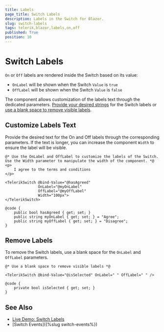 ```yaml
---
title: Labels
page_title: Switch Labels
description: Labels in the Switch for Blazor.
slug: switch-labels
tags: telerik,blazor,labels,on,off
published: True
position: 10
---
```


# Switch Labels

`On` or `Off` labels are rendered inside the Switch based on its value:

* `OnLabel` will be shown when the Switch `Value` is `true` 
* `OffLabel` will be shown when the Switch `Value` is `false`

The component allows customization of the labels text through the dedicated parameters. [Provide your desired strings](#customize-labels-text) for the Switch labels or [use a blank space to remove visible labels](#remove-labels).

## Customize Labels Text

Provide the desired text for the On and Off labels through the corresponding parameters. If the text is longer, you can increase the component `Width` to ensure the label will be visible.

````CSHTML
@* Use the OnLabel and OffLabel to customize the labels of the Switch. Use the Width parameter to manipulate the width of the component. *@
<p>
    I agree to the terms and conditions
</p>

<TelerikSwitch @bind-Value="@hasAgreed"
               OnLabel="@myOnLabel"
               OffLabel="@myOffLabel"
               Width="100px">
</TelerikSwitch>

@code {
    public bool hasAgreed { get; set; }
    public string myOnLabel { get; set; } = "Agree";
    public string myOffLabel { get; set; } = "Disagree";
}
````

## Remove Labels

To remove the Switch labels, use a blank space for the `OnLabel` and `OffLabel` parameters.

````CSHTML
@* Use a blank space to remove visible labels *@

<TelerikSwitch @bind-Value="@isSelected" OnLabel=" " OffLabel=" " />

@code {
    private bool isSelected { get; set; }
}
````

## See Also
* [Live Demo: Switch Labels](https://demos.telerik.com/blazor-ui/switch/labels)
* [Switch Events]({%slug switch-events%})